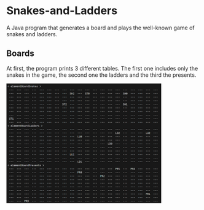 # Snakes-and-Ladders
A Java program that generates a board and plays the well-known game of snakes and ladders.

## Boards
At first, the program prints 3 different tables. The first one includes only the snakes in the game, the second one the ladders and the third the presents. 
<div style="boder-left: 1px solid #800080;">
  <img src="imgs/board-separate.png" width=80% />
</div>
